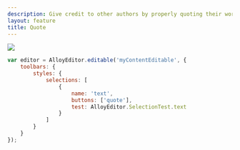```yaml
---
description: Give credit to other authors by properly quoting their words with this button.
layout: feature
title: Quote
---
```

<div class="thumbnail">
  <img class="img img-polaroid" src="/images/features/button-quote.gif"/>
</div>

```javascript
var editor = AlloyEditor.editable('myContentEditable', {
	toolbars: {
		styles: {
			selections: [
				{
					name: 'text',
					buttons: ['quote'],
					test: AlloyEditor.SelectionTest.text
				}
			]
		}
	}
});
```